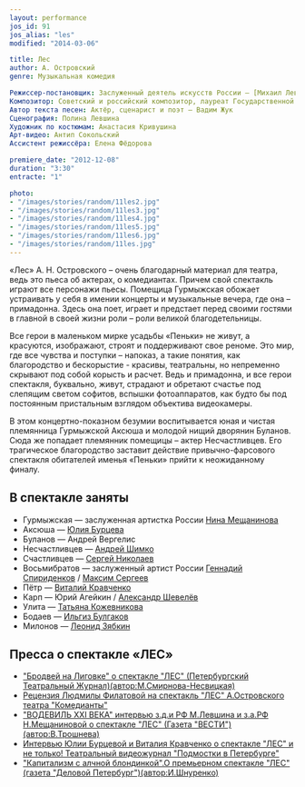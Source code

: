 ```yaml
---
layout: performance
jos_id: 91
jos_alias: "les"
modified: "2014-03-06"

title: Лес
author: А. Островский
genre: Музыкальная комедия

Режиссер-постановщик: Заслуженный деятель искусств России — [Михаил Левшин](153-mihail-levshin.html)
Композитор: Советский и российский композитор, лауреат Государственной премии СССР — Владимир Дашкевич
Автор текста песен: Актёр, сценарист и поэт — Вадим Жук
Сценография: Полина Левшина
Художник по костюмам: Анастасия Кривушина
Арт-видео: Антип Сокольский
Ассистент режиссёра: Елена Фёдорова

premiere_date: "2012-12-08"
duration: "3:30"
entracte: "1"

photo:
- "/images/stories/random/11les2.jpg"
- "/images/stories/random/11les3.jpg"
- "/images/stories/random/11les4.jpg"
- "/images/stories/random/11les5.jpg"
- "/images/stories/random/11les6.jpg"
- "/images/stories/random/11les.jpg"
---
```


«Лес» А. Н. Островского – очень благодарный материал для театра, ведь это пьеса об актерах, о комедиантах. Причем свой спектакль играют все персонажи пьесы. Помещица Гурмыжская обожает устраивать у себя в имении концерты и музыкальные вечера, где она – примадонна. Здесь она поет, играет и предстает перед своими гостями в главной в своей жизни роли – роли великой благодетельницы.

Все герои в маленьком мирке усадьбы «Пеньки» не живут, а красуются, изображают, строят и поддерживают свое реноме. Это мир, где все чувства и поступки – напоказ, а такие понятия, как благородство и бескорыстие - красивы, театральны, но непременно скрывают под собой корысть и расчет. Ведь и примадонна, и все герои спектакля, буквально, живут, страдают и обретают счастье под слепящим светом софитов, вспышки фотоаппаратов, как будто бы под постоянным пристальным взглядом объектива видеокамеры.

В этом концертно-показном безумии воспитывается юная и чистая племянница Гурмыжской Аксюша и молодой нищий дворянин Буланов. Сюда же попадает племянник помещицы – актер Несчастливцев. Его трагическое благородство заставит действие привычно-фарсового спектакля обитателей именья «Пеньки» прийти к неожиданному финалу.


## В спектакле заняты

- Гурмыжская — заслуженная артистка России [Нина Мещанинова](25-mewaninova-nina.html)
- Аксюша — [Юлия Бурцева](78-ylia-burceva.html)
- Буланов — Андрей Вергелис
- Несчастливцев — [Андрей Шимко](302-andrey-shimko.html)
- Счастливцев — [Сергей Николаев](52-sergei-nikolaev.html)
- Восьмибратов — заслуженный артист России [Геннадий Спириденков](27--gennadij-spiridenkov-za-rf.html) / [Максим Сергеев](57-maxsim-sergeev.html)
- Пётр — [Виталий Кравченко](66-vitalii-kravchenko.html)
- Карп — Юрий Агейкин / [Александр Шевелёв](87-aleksandr-shevelov.html)
- Улита — [Татьяна Кожевникова](80-tatiana-kogevnikova.html)
- Бодаев — [Ильгиз Булгаков](77-ilgiz-bulgakov.html)
- Милонов — [Леонид Зябкин](67-leonid-zabkin.html)


## Пресса о спектакле «ЛЕС»

- [ "Бродвей на Лиговке" о спектакле "ЛЕС" (Петербургский Театральный Журнал)(автор:М.Смирнова-Несвицкая)](261-q--q---qq-.html)
- [Рецензия Людмилы Филатовой на спектакль "ЛЕС" А.Островского театра "Комедианты"](255-pressa-premera-les-recenziya.html)
- ["ВОДЕВИЛЬ XXI ВЕКА" интервью з.д.и РФ М.Левшина и з.а.РФ Н.Мещаниновой о спектакле "ЛЕС" (Газета "ВЕСТИ")(автор:В.Трошнева)](254-pressa-premera-les.html)
- [Интервью Юлии Бурцевой и Виталия Кравченко о спектакле "ЛЕС" и не только! Театральный видеожурнал "Подмостки в Петербурге"](251-interviy-les-aksinia-i-petr.html)
- ["Капитализм с алчной блондинкой".О премьерном спектакле "ЛЕС" (газета "Деловой Петербург")(автор:И.Шнуренко)](249-pressa-premera-les-ishnurenko-.html)
